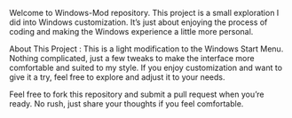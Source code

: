 Welcome to Windows-Mod repository.
This project is a small exploration I did into Windows customization. It’s just about enjoying the process of coding and making the Windows experience a little more personal.

About This Project :
This is a light modification to the Windows Start Menu. Nothing complicated, just a few tweaks to make the interface more comfortable and suited to my style. If you enjoy customization and want to give it a try, feel free to explore and adjust it to your needs.

Feel free to fork this repository and submit a pull request when you’re ready. No rush, just share your thoughts if you feel comfortable.

